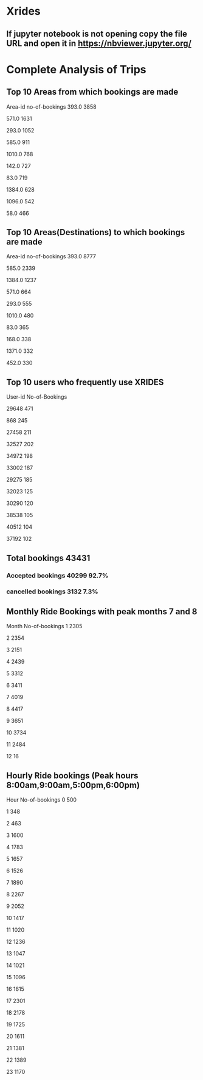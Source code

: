 # Xrides
## If jupyter notebook is not opening copy the file URL and open it in https://nbviewer.jupyter.org/

# Complete Analysis of Trips

## Top 10 Areas from which bookings are made
Area-id  no-of-bookings
393.0          3858

571.0              1631
         
293.0              1052

585.0               911

1010.0     768

142.0      727

83.0       719

1384.0     628

1096.0     542

58.0       466

## Top 10 Areas(Destinations) to which bookings are made
Area-id  no-of-bookings
393.0     8777

585.0     2339

1384.0    1237

571.0      664

293.0      555

1010.0     480

83.0       365

168.0      338

1371.0     332

452.0      330

## Top 10 users who frequently use XRIDES 
User-id  No-of-Bookings

29648    471

868      245

27458    211

32527    202

34972    198

33002    187

29275    185

32023    125

30290    120

38538    105

40512    104

37192    102
## Total bookings 43431 
### Accepted bookings 40299 92.7%
### cancelled bookings 3132 7.3%

## Monthly Ride Bookings with peak months 7 and 8
Month  No-of-bookings
1     2305

2     2354

3     2151

4     2439

5     3312

6     3411

7     4019

8     4417

9     3651

10    3734

11    2484

12      16

## Hourly Ride bookings (Peak hours 8:00am,9:00am,5:00pm,6:00pm)
Hour  No-of-bookings
0      500

1      348

2      463

3     1600

4     1783

5     1657

6     1526

7     1890

8     2267

9     2052

10    1417

11    1020

12    1236

13    1047

14    1021

15    1096

16    1615

17    2301

18    2178

19    1725

20    1611

21    1381

22    1389

23    1170
